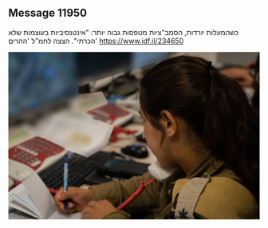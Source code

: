 ## Message 11950

כשהמעלות יורדות, הסמב"ציות מטפסות גבוה יותר:
"אינטנסיביות בעוצמות שלא הכרתי". הצצה לחמ"ל 'ההרים'
https://www.idf.il/234650

![Photo](11950/11950_photo.jpg)
